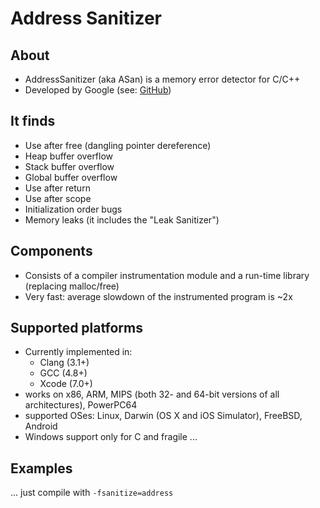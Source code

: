 Address Sanitizer
=================

About
-----
* AddressSanitizer (aka ASan) is a memory error detector for C/C++
* Developed by Google (see: [GitHub](https://github.com/google/sanitizers))

It finds
--------
* Use after free (dangling pointer dereference)
* Heap buffer overflow
* Stack buffer overflow
* Global buffer overflow
* Use after return
* Use after scope
* Initialization order bugs
* Memory leaks (it includes the "Leak Sanitizer")

Components
----------
* Consists of a compiler instrumentation module and a run-time library (replacing malloc/free)
* Very fast: average slowdown of the instrumented program is ~2x

Supported platforms
-------------------
* Currently implemented in:
    * Clang (3.1+)
    * GCC (4.8+)
    * Xcode (7.0+)
* works on x86, ARM, MIPS (both 32- and 64-bit versions of all architectures), PowerPC64
* supported OSes: Linux, Darwin (OS X and iOS Simulator), FreeBSD, Android
* Windows support only for C and fragile ...

Examples
--------
... just compile with `-fsanitize=address`
